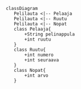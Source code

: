 <script src="https://cdn.jsdelivr.net/npm/mermaid@8.11.0/dist/mermaid.min.js"></script>
<script>mermaid.initialize({startOnLoad:true});</script>

```mermaid
 classDiagram
	Pelilauta <|-- Pelaaja
	Pelilauta <|-- Ruutu
	Pelilauta <|-- Nopat
	class Pelaaja{
		+String pelinappula
		+int ruutu
	}
	class Ruutu{
		+int numero
		+int seuraava
	}
	class Nopat{
		+int arvo
	}
```
